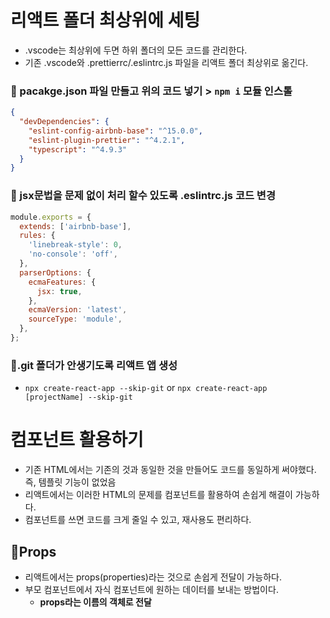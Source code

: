 # 리액트 폴더 최상위에 세팅

- .vscode는 최상위에 두면 하위 폴더의 모든 코드를 관리한다.
- 기존 .vscode와 .prettierrc/.eslintrc.js 파일을 리액트 폴더 최상위로 옮긴다.

### 📕 pacakge.json 파일 만들고 위의 코드 넣기 > `npm i` 모듈 인스톨

```json
{
  "devDependencies": {
    "eslint-config-airbnb-base": "^15.0.0",
    "eslint-plugin-prettier": "^4.2.1",
    "typescript": "^4.9.3"
  }
}
```

### 📕 jsx문법을 문제 없이 처리 할수 있도록 .eslintrc.js 코드 변경

```javascript
module.exports = {
  extends: ['airbnb-base'],
  rules: {
    'linebreak-style': 0,
    'no-console': 'off',
  },
  parserOptions: {
    ecmaFeatures: {
      jsx: true,
    },
    ecmaVersion: 'latest',
    sourceType: 'module',
  },
};
```

### 📕.git 폴더가 안생기도록 리액트 앱 생성

- `npx create-react-app --skip-git` or `npx create-react-app [projectName] --skip-git`

# 컴포넌트 활용하기

- 기존 HTML에서는 기존의 것과 동일한 것을 만들어도 코드를 동일하게 써야했다. 즉, 템플릿 기능이 없었음
- 리액트에서는 이러한 HTML의 문제를 컴포넌트를 활용하여 손쉽게 해결이 가능하다.
- 컴포넌트를 쓰면 코드를 크게 줄일 수 있고, 재사용도 편리하다.

## 📝Props

- 리액트에서는 props(properties)라는 것으로 손쉽게 전달이 가능하다.
- 부모 컴포넌트에서 자식 컴포넌트에 원하는 데이터를 보내는 방법이다.
  - **props라는 이름의 객체로 전달**
